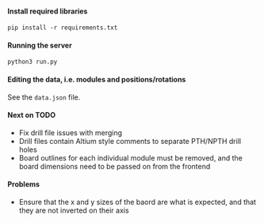 #### Install required libraries

`pip install -r requirements.txt`

#### Running the server

`python3 run.py`

#### Editing the data, i.e. modules and positions/rotations

See the `data.json` file.

#### Next on TODO

- Fix drill file issues with merging
- Drill files contain Altium style comments to separate PTH/NPTH drill holes
- Board outlines for each individual module must be removed, and the board dimensions need to be passed on from the frontend

#### Problems

- Ensure that the x and y sizes of the baord are what is expected, and that they are not inverted on their axis

